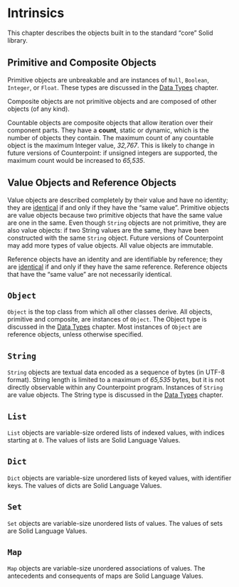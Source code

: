 # Intrinsics
This chapter describes the objects built in to the standard “core” Solid library.



## Primitive and Composite Objects
Primitive objects are unbreakable and are instances of `Null`, `Boolean`, `Integer`, or `Float`.
These types are discussed in the [Data Types](./data-types.md#simple-types) chapter.

Composite objects are not primitive objects and are composed of other objects (of any kind).

Countable objects are composite objects that allow iteration over their component parts.
They have a **count**, static or dynamic, which is the number of objects they contain.
The maximum count of any countable object is the maximum Integer value, *32,767*.
This is likely to change in future versions of Counterpoint:
if unsigned integers are supported, the maximum count would be increased to *65,535*.



## Value Objects and Reference Objects
Value objects are described completely by their value and have no identity;
they are [identical](./algorithms.md#identical) if and only if they have the “same value”.
Primitive objects are value objects because two primitive objects that have the same value are one in the same.
Even though `String` objects are not primitive, they are also value objects:
if two String values are the same, they have been constructed with the same `String` object.
Future versions of Counterpoint may add more types of value objects.
All value objects are immutable.

Reference objects have an identity and are identifiable by reference;
they are [identical](./algorithms.md#identical) if and only if they have the same reference.
Reference objects that have the “same value” are not necessarily identical.



## `Object`
`Object` is the top class from which all other classes derive.
All objects, primitive and composite, are instances of `Object`.
The Object type is discussed in the [Data Types](./data-types.md#object) chapter.
Most instances of `Object` are reference objects, unless otherwise specified.



## `String`
`String` objects are textual data encoded as a sequence of bytes (in UTF-8 format).
String length is limited to a maximum of *65,535* bytes,
but it is not directly observable within any Counterpoint program.
Instances of `String` are value objects.
The String type is discussed in the [Data Types](./data-types.md#string) chapter.



## `List`
`List` objects are variable-size ordered lists of indexed values, with indices starting at `0`.
The values of lists are Solid Language Values.



## `Dict`
`Dict` objects are variable-size unordered lists of keyed values, with identifier keys.
The values of dicts are Solid Language Values.



## `Set`
`Set` objects are variable-size unordered lists of values.
The values of sets are Solid Language Values.



## `Map`
`Map` objects are variable-size unordered associations of values.
The antecedents and consequents of maps are Solid Language Values.
